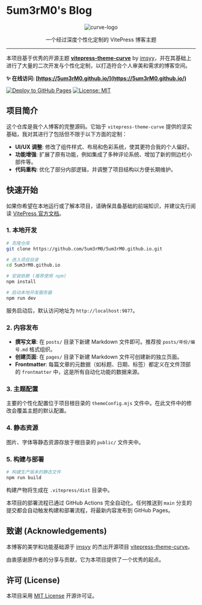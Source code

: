 # 5um3rM0's Blog

<p align="center">
  <img src="https://github.com/imsyy/vitepress-theme-curve/assets/42232682/bed62689-cfd8-4d98-b946-24555d4ce1fb" alt="curve-logo" />
</p>
<p align="center">
  一个经过深度个性化定制的 VitePress 博客主题
</p>

---

本项目基于优秀的开源主题 **[vitepress-theme-curve](https://github.com/imsyy/vitepress-theme-curve)** by [imsyy](https://github.com/imsyy)，并在其基础上进行了大量的二次开发与个性化定制，以打造符合个人审美和需求的博客空间。

**✨ 在线访问: [https://5um3rM0.github.io/](https://5um3rM0.github.io/)**

[![Deploy to GitHub Pages](https://github.com/5um3rM0/5um3rM0.github.io/actions/workflows/deploy-pages.yml/badge.svg)](https://github.com/5um3rM0/5um3rM0.github.io/actions/workflows/deploy-pages.yml)
[![License: MIT](https://img.shields.io/badge/License-MIT-yellow.svg)](https://opensource.org/licenses/MIT)

## 项目简介

这个仓库是我个人博客的完整源码。它始于 `vitepress-theme-curve` 提供的坚实基础，我对其进行了包括但不限于以下方面的定制：

-   **UI/UX 调整**: 修改了组件样式、布局和色彩系统，使其更符合我的个人偏好。
-   **功能增强**: 扩展了原有功能，例如集成了多种评论系统、增加了新的侧边栏小部件等。
-   **代码重构**: 优化了部分内部逻辑，并调整了项目结构以方便长期维护。

## 快速开始

如果你希望在本地运行或了解本项目，请确保具备基础的前端知识，并建议先行阅读 [VitePress 官方文档](https://vitepress.dev/zh/guide/what-is-vitepress)。

### 1. 本地开发

```bash
# 克隆仓库
git clone https://github.com/5um3rM0/5um3rM0.github.io.git

# 进入项目目录
cd 5um3rM0.github.io

# 安装依赖 (推荐使用 npm)
npm install

# 启动本地开发服务器
npm run dev
```

服务启动后，默认访问地址为 `http://localhost:9877`。

### 2. 内容发布

-   **撰写文章**: 在 `posts/` 目录下新建 Markdown 文件即可。推荐按 `posts/年份/编号.md` 格式组织。
-   **创建页面**: 在 `pages/` 目录下新建 Markdown 文件可创建新的独立页面。
-   **Frontmatter**: 每篇文章的元数据（如标题、日期、标签）都定义在文件顶部的 `frontmatter` 中，这是所有自动化功能的数据来源。

### 3. 主题配置

主要的个性化配置位于项目根目录的 `themeConfig.mjs` 文件中。在此文件中的修改会覆盖主题的默认配置。

### 4. 静态资源

图片、字体等静态资源存放于根目录的 `public/` 文件夹中。

### 5. 构建与部署

```bash
# 构建生产版本的静态文件
npm run build
```

构建产物将生成在 `.vitepress/dist` 目录中。

本项目的部署流程已通过 GitHub Actions 完全自动化。任何推送到 `main` 分支的提交都会自动触发构建和部署流程，将最新内容发布到 GitHub Pages。

## 致谢 (Acknowledgements)

本博客的美学和功能基础源于 [imsyy](https://github.com/imsyy) 的杰出开源项目 [vitepress-theme-curve](https://github.com/imsyy/vitepress-theme-curve)。

由衷感谢原作者的分享与贡献，它为本项目提供了一个优秀的起点。

## 许可 (License)

本项目采用 [MIT License](./LICENSE) 开源许可证。